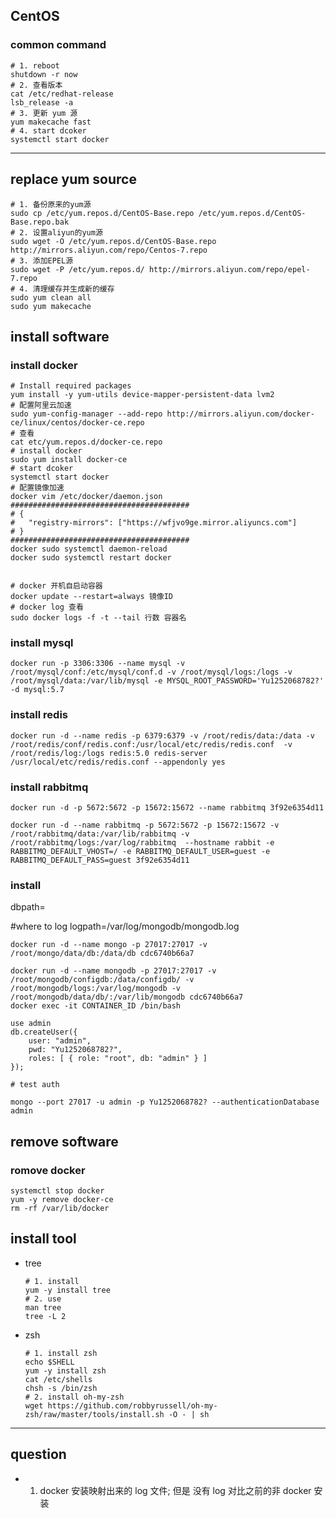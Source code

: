 ## CentOS

### common command

```shell
# 1. reboot
shutdown -r now
# 2. 查看版本
cat /etc/redhat-release
lsb_release -a
# 3. 更新 yum 源
yum makecache fast
# 4. start dcoker
systemctl start docker
```

---

## replace yum source

```shell
# 1. 备份原来的yum源
sudo cp /etc/yum.repos.d/CentOS-Base.repo /etc/yum.repos.d/CentOS-Base.repo.bak
# 2. 设置aliyun的yum源
sudo wget -O /etc/yum.repos.d/CentOS-Base.repo http://mirrors.aliyun.com/repo/Centos-7.repo
# 3. 添加EPEL源
sudo wget -P /etc/yum.repos.d/ http://mirrors.aliyun.com/repo/epel-7.repo
# 4. 清理缓存并生成新的缓存
sudo yum clean all
sudo yum makecache
```

## install software

### install docker

```shell
# Install required packages
yum install -y yum-utils device-mapper-persistent-data lvm2
# 配置阿里云加速
sudo yum-config-manager --add-repo http://mirrors.aliyun.com/docker-ce/linux/centos/docker-ce.repo
# 查看
cat etc/yum.repos.d/docker-ce.repo
# install docker
sudo yum install docker-ce
# start dcoker
systemctl start docker
# 配置镜像加速
docker vim /etc/docker/daemon.json
########################################
# {
#   "registry-mirrors": ["https://wfjvo9ge.mirror.aliyuncs.com"]
# }
########################################
docker sudo systemctl daemon-reload
docker sudo systemctl restart docker


# docker 开机自启动容器
docker update --restart=always 镜像ID
# docker log 查看
sudo docker logs -f -t --tail 行数 容器名
```

### install mysql

```shell
docker run -p 3306:3306 --name mysql -v /root/mysql/conf:/etc/mysql/conf.d -v /root/mysql/logs:/logs -v /root/mysql/data:/var/lib/mysql -e MYSQL_ROOT_PASSWORD='Yu1252068782?' -d mysql:5.7
```

### install redis

```shell
docker run -d --name redis -p 6379:6379 -v /root/redis/data:/data -v /root/redis/conf/redis.conf:/usr/local/etc/redis/redis.conf  -v /root/redis/log:/logs redis:5.0 redis-server /usr/local/etc/redis/redis.conf --appendonly yes
```

### install rabbitmq

```shell
docker run -d -p 5672:5672 -p 15672:15672 --name rabbitmq 3f92e6354d11

docker run -d --name rabbitmq -p 5672:5672 -p 15672:15672 -v /root/rabbitmq/data:/var/lib/rabbitmq -v /root/rabbitmq/logs:/var/log/rabbitmq  --hostname rabbit -e RABBITMQ_DEFAULT_VHOST=/ -e RABBITMQ_DEFAULT_USER=guest -e RABBITMQ_DEFAULT_PASS=guest 3f92e6354d11
```

### install

dbpath=

#where to log
logpath=/var/log/mongodb/mongodb.log

```shell
docker run -d --name mongo -p 27017:27017 -v /root/mongo/data/db:/data/db cdc6740b66a7

docker run -d --name mongodb -p 27017:27017 -v /root/mongodb/configdb:/data/configdb/ -v /root/mongodb/logs:/var/log/mongodb -v /root/mongodb/data/db/:/var/lib/mongodb cdc6740b66a7
docker exec -it CONTAINER_ID /bin/bash

use admin
db.createUser({
    user: "admin",
    pwd: "Yu1252068782?",
    roles: [ { role: "root", db: "admin" } ]
});

# test auth

mongo --port 27017 -u admin -p Yu1252068782? --authenticationDatabase admin
```

## remove software

### romove docker

```shell
systemctl stop docker
yum -y remove docker-ce
rm -rf /var/lib/docker
```

## install tool

- tree

  ```shell
  # 1. install
  yum -y install tree
  # 2. use
  man tree
  tree -L 2
  ```

- zsh
  ```shell
  # 1. install zsh
  echo $SHELL
  yum -y install zsh
  cat /etc/shells
  chsh -s /bin/zsh
  # 2. install oh-my-zsh
  wget https://github.com/robbyrussell/oh-my-zsh/raw/master/tools/install.sh -O - | sh
  ```

---

## question

- 1. docker 安装映射出来的 log 文件; 但是 没有 log 对比之前的非 docker 安装
